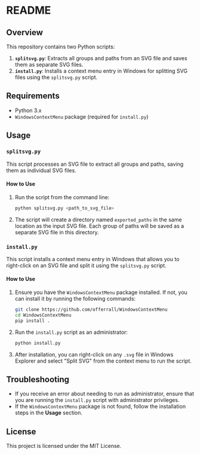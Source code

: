 # README

## Overview

This repository contains two Python scripts:

1. **`splitsvg.py`**: Extracts all groups and paths from an SVG file and saves them as separate SVG files.
2. **`install.py`**: Installs a context menu entry in Windows for splitting SVG files using the `splitsvg.py` script.

## Requirements

- Python 3.x
- `WindowsContextMenu` package (required for `install.py`)

## Usage

### `splitsvg.py`

This script processes an SVG file to extract all groups and paths, saving them as individual SVG files.

#### How to Use

1. Run the script from the command line:
    ```bash
    python splitsvg.py <path_to_svg_file>
    ```
2. The script will create a directory named `exported_paths` in the same location as the input SVG file. Each group of paths will be saved as a separate SVG file in this directory.

### `install.py`

This script installs a context menu entry in Windows that allows you to right-click on an SVG file and split it using the `splitsvg.py` script.

#### How to Use

1. Ensure you have the `WindowsContextMenu` package installed. If not, you can install it by running the following commands:
    ```bash
    git clone https://github.com/offerrall/WindowsContextMenu
    cd WindowsContextMenu
    pip install .
    ```

2. Run the `install.py` script as an administrator:
    ```bash
    python install.py
    ```
3. After installation, you can right-click on any `.svg` file in Windows Explorer and select "Split SVG" from the context menu to run the script.

## Troubleshooting

- If you receive an error about needing to run as administrator, ensure that you are running the `install.py` script with administrator privileges.
- If the `WindowsContextMenu` package is not found, follow the installation steps in the **Usage** section.

## License

This project is licensed under the MIT License.
